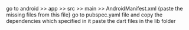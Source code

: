 go to android >> app >> src >> main >> AndroidManifest.xml {paste the missing files from this file}
go to pubspec.yaml file and copy the dependencies which specified in it
paste the dart files in the lib folder

